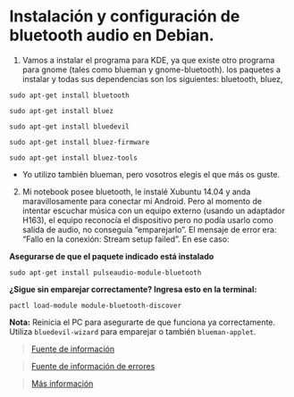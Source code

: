 # Instalación y configuración de bluetooth audio en Debian.

1. Vamos a instalar el programa para KDE, ya que existe otro programa para gnome (tales como blueman y gnome-bluetooth). los paquetes a instalar y todas sus dependencias son los siguientes: bluetooth, bluez,

`sudo apt-get install bluetooth `  

`sudo apt-get install bluez`

`sudo apt-get install bluedevil`

`sudo apt-get install bluez-firmware`

`sudo apt-get install bluez-tools`

- Yo utilizo también blueman, pero vosotros elegís el que más os guste.

2. Mi notebook posee bluetooth, le instalé Xubuntu 14.04 y anda maravillosamente para conectar mi Android. Pero al momento de intentar escuchar música con un equipo externo (usando un adaptador H163), el equipo reconocía el dispositivo pero no podía usarlo como salida de audio, no conseguía “emparejarlo”. El mensaje de error era: “Fallo en la conexión: Stream setup failed”. En ese caso:

**Asegurarse de que el paquete indicado está instalado**

`sudo apt-get install pulseaudio-module-bluetooth`

**¿Sigue sin emparejar correctamente? Ingresa esto en la terminal:**

`pactl load-module module-bluetooth-discover`

**Nota:** Reinicia el PC para asegurarte de que funciona ya correctamente. Utiliza `bluedevil-wizard` para emparejar o también `blueman-applet`.

> [Fuente de información](https://usuariodebian.blogspot.com/2012/08/bluetooth-en-debian-gnulinux.html)

> [Fuente de información de errores](https://blog.desdelinux.net/solucionado-problema-emparejar-bluetooth-audio/)

> [Más información](https://wiki.archlinux.org/index.php/Bluetooth_(Espa%C3%B1ol)#Instalaci.C3.B3n)
